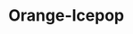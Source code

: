 <h1>Orange-Icepop</h1>

<!---
Orange-Icepop/Orange-Icepop is a ✨ special ✨ repository because its `README.md` (this file) appears on your GitHub profile.
You can click the Preview link to take a look at your changes.
--->
